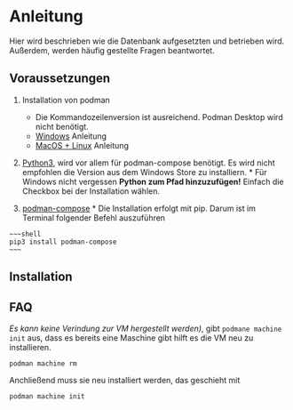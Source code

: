 # Anleitung

Hier wird beschrieben wie die Datenbank aufgesetzten und betrieben wird. Außerdem, werden häufig gestellte Fragen beantwortet.

## Voraussetzungen
 1) Installation von podman
    * Die Kommandozeilenversion ist ausreichend. Podman Desktop wird nicht benötigt.
    * [Windows](https://github.com/containers/podman/blob/main/docs/tutorials/podman-for-windows.md) Anleitung
    * [MacOS + Linux](https://podman.io/getting-started/installation) Anleitung
   
   
  2) [Python3](https://www.python.org/downloads/), wird vor allem für podman-compose benötigt. Es wird nicht empfohlen die Version aus dem Windows Store zu installiern.
    * Für Windows nicht vergessen **Python zum Pfad hinzuzufügen!** Einfach die Checkbox bei der Installation wählen.
    
  3) [podman-compose](https://github.com/containers/podman-compose)
    * Die Installation erfolgt mit pip. Darum ist im Terminal folgender Befehl auszuführen
    
    ~~~shell
    pip3 install podman-compose
    ~~~
    
 ## Installation
    
 ## FAQ
 *Es kann keine Verindung zur VM hergestellt werden)*, gibt `podmane machine init` aus, dass es bereits eine Maschine gibt hilft es die VM neu zu installieren.
 ~~~shell
 podman machine rm
 ~~~
 
 Anchließend muss sie neu installiert werden, das geschieht mit
~~~shell
podman machine init
~~~
